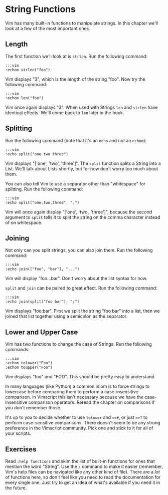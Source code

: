 String Functions
================

Vim has many built-in functions to manipulate strings.  In this chapter we'll
look at a few of the most important ones.

Length
------

The first function we'll look at is `strlen`.  Run the following command:

    :::vim
    :echom strlen("foo")

Vim displays "3", which is the length of the string "foo".  Now try the
following command:

    :::vim
    :echom len("foo")

Vim once again displays "3".  When used with Strings `len` and `strlen` have
identical effects.  We'll come back to `len` later in the book.

Splitting
---------

Run the following command (note that it's an `echo` and not an `echom`):

    :::vim
    :echo split("one two three")

Vim displays "['one', 'two', 'three']".  The `split` function splits a String
into a List.  We'll talk about Lists shortly, but for now don't worry too much
about them.

You can also tell Vim to use a separator other than "whitespace" for splitting.
Run the following command:

    :::vim
    :echo split("one,two,three", ",")

Vim will once again display "['one', 'two', 'three']", because the second
argument to `split` tells it to split the string on the comma character instead
of on whitespace.

Joining
-------

Not only can you split strings, you can also join them.  Run the following
command:

    :::vim
    :echo join(["foo", "bar"], "...")

Vim will display "foo...bar".  Don't worry about the list syntax for now.

`split` and `join` can be paired to great effect.  Run the following command:

    :::vim
    :echo join(split("foo bar"), ";")

Vim displays "foo;bar".  First we split the string "foo bar" into a list, then
we joined that list together using a semicolon as the separator.

Lower and Upper Case
--------------------

Vim has two functions to change the case of Strings.  Run the following
commands:

    :::vim
    :echom tolower("Foo")
    :echom toupper("Foo")

Vim displays "foo" and "FOO".  This should be pretty easy to understand.

In many languages (like Python) a common idiom is to force strings to lowercase
before comparing them to perform a case-insensitive comparison.  In Vimscript
this isn't necessary because we have the case-insensitive comparison operators.
Reread the chapter on comparisons if you don't remember those.

It's up to you to decide whether to use `tolower` and `==#`, or just `==?` to
perform case-sensitive comparisons.  There doesn't seem to be any strong
preference in the Vimscript community.  Pick one and stick to it for all of your
scripts.

Exercises
---------

Read `:help functions` and skim the list of built-in functions for ones that
mention the word "String".  Use the `/` command to make it easier (remember,
Vim's help files can be navigated like any other kind of file).  There are
a *lot* of functions here, so don't feel like you need to read the documentation
for every single one.  Just try to get an idea of what's available if you need
it in the future.
